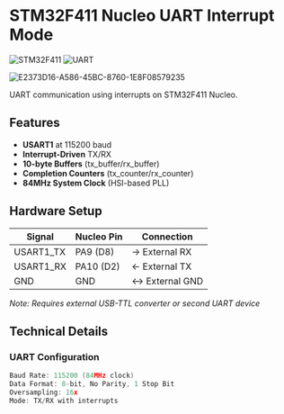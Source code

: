 # STM32F411 Nucleo UART Interrupt Mode

![STM32F411](https://img.shields.io/badge/STM32F411-Nucleo-blue) 
![UART](https://img.shields.io/badge/USART1-Interrupt_Mode-green)

![E2373D16-A586-45BC-8760-1E8F08579235](https://github.com/user-attachments/assets/abeb1f22-5a56-456d-9289-cf9a7d410ce4)



UART communication using interrupts on STM32F411 Nucleo.

## Features
- **USART1** at 115200 baud
- **Interrupt-Driven** TX/RX
- **10-byte Buffers** (tx_buffer/rx_buffer)
- **Completion Counters** (tx_counter/rx_counter)
- **84MHz System Clock** (HSI-based PLL)

## Hardware Setup
| Signal | Nucleo Pin | Connection |
|--------|------------|------------|
| USART1_TX | PA9 (D8)  | → External RX |
| USART1_RX | PA10 (D2) | ← External TX |
| GND       | GND       | ↔ External GND |

*Note: Requires external USB-TTL converter or second UART device*

## Technical Details
### UART Configuration 
```c
Baud Rate: 115200 (84MHz clock)
Data Format: 8-bit, No Parity, 1 Stop Bit
Oversampling: 16x
Mode: TX/RX with interrupts
